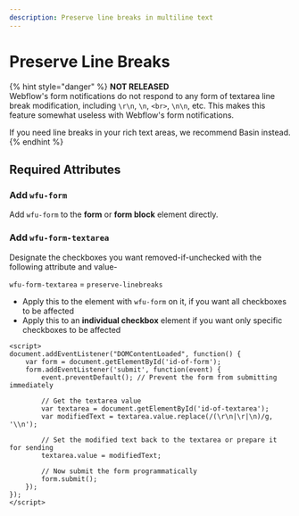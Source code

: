 ```yaml
---
description: Preserve line breaks in multiline text
---
```


# Preserve Line Breaks

{% hint style="danger" %}
**NOT RELEASED**\
Webflow's form notifications do not respond to any form of textarea line break modification, including `\r\n`, `\n`, `<br>`, `\n\n`, etc.  This makes this feature somewhat useless with Webflow's form notifications. &#x20;

If you need line breaks in your rich text areas, we recommend Basin instead.&#x20;
{% endhint %}

## Required Attributes

### Add `wfu-form`&#x20;

Add `wfu-form` to the **form** or **form block** element directly.&#x20;

### Add `wfu-form-textarea`&#x20;

Designate the checkboxes you want removed-if-unchecked with the following attribute and value-

`wfu-form-textarea` = `preserve-linebreaks`&#x20;





* Apply this to the element with `wfu-form` on it, if you want all checkboxes to be affected
* Apply this to an **individual checkbox** element if you want only specific checkboxes to be affected





```
<script>
document.addEventListener("DOMContentLoaded", function() {
    var form = document.getElementById('id-of-form');
    form.addEventListener('submit', function(event) {
        event.preventDefault(); // Prevent the form from submitting immediately

        // Get the textarea value
        var textarea = document.getElementById('id-of-textarea');
        var modifiedText = textarea.value.replace(/(\r\n|\r|\n)/g, '\\n');

        // Set the modified text back to the textarea or prepare it for sending
        textarea.value = modifiedText;

        // Now submit the form programmatically
        form.submit();
    });
});
</script>
```
